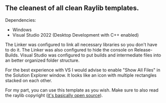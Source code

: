 ## The cleanest of all clean Raylib templates.

Dependencies:
- Windows
- Visual Studio 2022 (Desktop Development with C++ enabled)

The Linker was configured to link all necessary libraries so you don't have to do it.
The Linker was also configured to hide the console on Release-Builds.
Visual Studio was configured to put builds and intermediate files into an better organized folder structure.

For the best experience with VS I would advise to enable "Show All Files" in the Solution Explorer window. 
It looks like an icon with multiple rectangles stacked on each other.

For my part, you can use this template as you wish. Make sure to also read the raylib copyright ([it's basically open source](https://www.raylib.com/license.html)).
